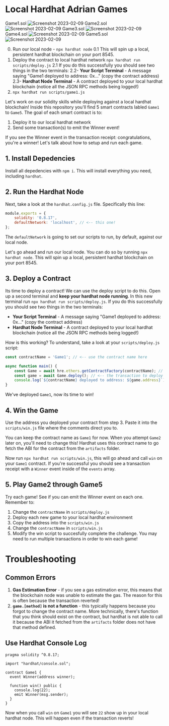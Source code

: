 # Local Hardhat Adrian Games 
Game1.sol
![Screenshot 2023-02-09](https://user-images.githubusercontent.com/62570164/217929715-0273a24d-0572-4c55-b9f5-d5039e22026a.png)
Game2.sol
![Screenshot 2023-02-09](https://user-images.githubusercontent.com/62570164/217920864-ea57036f-118e-49b3-a57e-e5f7fcc0fec8.png)
Game3.sol
![Screenshot 2023-02-09](https://user-images.githubusercontent.com/62570164/217922732-d6c5f25f-b57a-4ffd-bcef-10714dca5b91.png)
Game4.sol
![Screenshot 2023-02-09](https://user-images.githubusercontent.com/62570164/217927733-c061c573-768a-46bc-910e-d1e2eb1bb28e.png)
Game5.sol
![Screenshot 2023-02-09](https://user-images.githubusercontent.com/62570164/217929336-f5adc676-78a4-46fd-b56d-d38d8ccef095.png)

0. Run our local node - `npx hardhat node` 
0.1 This will spin up a local, persistent hardhat blockchain on your port 8545.
2. Deploy the contract to local hardhat network `npx hardhat run scripts/deploy.js`
2.1 If you do this successfully you should see two things in the two terminals:
2.2- **Your Script Terminal** - A message saying "Game1 deployed to address: 0x..." (copy the contract address)
2.3- **Hardhat Node Terminal** - A contract deployed to your local hardhat blockchain (notice all the JSON RPC methods being logged!)
3. `npx hardhat run scripts/game1.js`



Let's work on our solidity skills while deploying against a local hardhat blockchain! Inside this repository you'll find 5 smart contracts labled `Game1` to `Game5`. The goal of each smart contract is to:

1. Deploy it to our local hardhat network
2. Send some transaction(s) to emit the Winner event!

If you see the Winner event in the transaction receipt: congratulations, you're a winner! Let's talk about how to setup and run each game.

## 1. Install Depedencies

Install all depedencies with `npm i`. This will install everything you need, including `hardhat`.

## 2. Run the Hardhat Node

Next, take a look at the `hardhat.config.js` file. Specifically this line:

```javascript
module.exports = {
	solidity: '0.8.17',
	defaultNetwork: 'localhost', // <-- this one!
};
```

The `defaultNetwork` is going to set our scripts to run, by default, against our local node.

Let's go ahead and run our local node. You can do so by running `npx hardhat node`. This will spin up a local, persistent hardhat blockchain on your port 8545.

## 3. Deploy a Contract

Its time to deploy a contract! We can use the deploy script to do this. Open up a second terminal and **keep your hardhat node running**. In this new terminal run `npx hardhat run scripts/deploy.js`. If you do this successfully you should see two things in the two terminals:

- **Your Script Terminal** - A message saying "Game1 deployed to address: 0x..." (copy the contract address)
- **Hardhat Node Terminal** - A contract deployed to your local hardhat blockchain (notice all the JSON RPC methods being logged!)

How is this working? To understand, take a look at your `scripts/deploy.js` script:

```javascript
const contractName = 'Game1'; // <-- use the contract name here

async function main() {
	const Game = await hre.ethers.getContractFactory(contractName); // <-- hardhat compiles and grabs the contract abi/bytecode using the name
	const game = await Game.deploy(); // <-- the transaction to deploy your contract to the blockchain
	console.log(`${contractName} deployed to address: ${game.address}`); // <-- our log telling us the address!
}
```

We've deployed `Game1`, now its time to win!

## 4. Win the Game

Use the address you deployed your contract from step 3. Paste it into the `scripts/win.js` file where the comments direct you to.

You can keep the contract name as `Game1` for now. When you attempt `Game2` later on, you'll need to change this! Hardhat uses this contract name to go fetch the ABI for the contract from the `artifacts` folder.

Now run `npx hardhat run scripts/win.js`, this will go ahead and call `win` on your `Game1` contract. If you're successful you should see a transaction receipt with a `Winner` event inside of the `events` array.

## 5. Play Game2 through Game5

Try each game! See if you can emit the Winner event on each one. Remember to:

1. Change the `contractName` in `scripts/deploy.js`
2. Deploy each new game to your local hardhat environment
3. Copy the address into the `scripts/win.js`
4. Change the `contractName` in `scripts/win.js`
5. Modify the win script to succesfully complete the challenge. You may need to run multiple transactions in order to win each game!

# Troubleshooting

## Common Errors

1. **Gas Estimation Error** - if you see a gas estimation error, this means that the blockchain node was unable to estimate the gas. The reason for this is often because the transaction reverted!
2. **`game.[method]` is not a function** - this typically happens because you forgot to change the contract name. More technically, there's function that you think should exist on the contract, but hardhat is not able to call it because the ABI it fetched from the `artifacts` folder does not have that method defined.

## Use Hardhat Console Log


```solidity
pragma solidity ^0.8.17;

import "hardhat/console.sol";

contract Game1 {
  event Winner(address winner);

  function win() public {
    console.log(22);
    emit Winner(msg.sender);
  }
}
```

Now when you call `win` on `Game1` you will see `22` show up in your local hardhat node. This will happen even if the transaction reverts!
